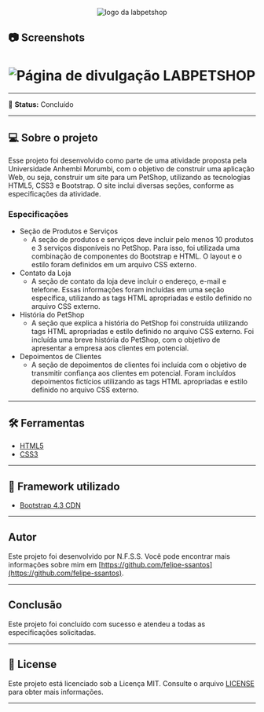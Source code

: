 <p align="center">
  <img alt="logo da labpetshop" src="./img/logo-labpetshop-branco.png">
</p>

## 📷 Screenshots

<h1 align="center">
    <img alt="Página de divulgação LABPETSHOP" title="LABPETSHOP" src="./img/home.png" />
</h1>

------

📌 **Status:** Concluído

------

## 💻 Sobre o projeto

Esse projeto foi desenvolvido como parte de uma atividade proposta pela Universidade Anhembi Morumbi, com o objetivo de construir uma aplicação Web, ou seja, construir um site para um PetShop, utilizando as tecnologias HTML5, CSS3 e Bootstrap. O site inclui diversas seções, conforme as especificações da atividade.

### Especificações

- Seção de Produtos e Serviços
  - A seção de produtos e serviços deve incluir pelo menos 10 produtos e 3 serviços disponíveis no PetShop. Para isso, foi utilizada uma combinação de componentes do Bootstrap e HTML. O layout e o estilo foram definidos em um arquivo CSS externo.
- Contato da Loja
  - A seção de contato da loja deve incluir o endereço, e-mail e telefone. Essas informações foram incluídas em uma seção específica, utilizando as tags HTML apropriadas e estilo definido no arquivo CSS externo.
 - História do PetShop
    - A seção que explica a história do PetShop foi construída utilizando tags HTML apropriadas e estilo definido no arquivo CSS externo. Foi incluída uma breve história do PetShop, com o objetivo de apresentar a empresa aos clientes em potencial.
 - Depoimentos de Clientes
    - A seção de depoimentos de clientes foi incluída com o objetivo de transmitir confiança aos clientes em potencial. Foram incluídos depoimentos fictícios utilizando as tags HTML apropriadas e estilo definido no arquivo CSS externo.
  
 ---
 
 ## 🛠 Ferramentas

- [HTML5](https://developer.mozilla.org/pt-BR/docs/Web/HTML)
- [CSS3](https://developer.mozilla.org/pt-BR/docs/Web/CSS)

---

## 🎨 Framework utilizado

- [Bootstrap 4.3 CDN](https://getbootstrap.com/docs/4.3/getting-started/introduction/)

---

## Autor

Este projeto foi desenvolvido por N.F.S.S. Você pode encontrar mais informações sobre mim em [https://github.com/felipe-ssantos](https://github.com/felipe-ssantos).

---

## Conclusão

Este projeto foi concluído com sucesso e atendeu a todas as especificações solicitadas.

---

## 📝 License

Este projeto está licenciado sob a Licença MIT. Consulte o arquivo [LICENSE](LICENSE) para obter mais informações.

---
